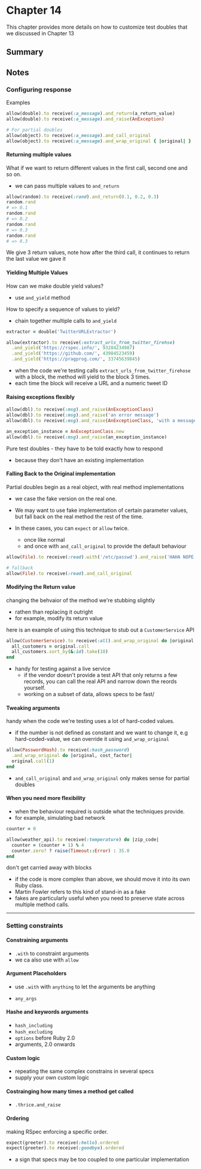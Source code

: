 # Chapter 14

This chapter provides more details on how to customize test doubles that we discussed in Chapter 13

## Summary

## Notes

### Configuring response 

Examples
```ruby
allow(double).to receive(:a_message).and_return(a_return_value)
allow(double).to receive(:a_message).and_raise(AnException)

# For partial doubles
allow(object).to receive(:a_message).and_call_original
allow(object).to receive(:a_message).and_wrap_original { |original| }
```

#### Returning multiple values

What if we want to return different values in the first call, second one and so on.
- we can pass multiple values to `and_return`

```ruby
allow(random).to receive(:rand).and_return(0.1, 0.2, 0.3)
random.rand
# => 0.1
random.rand
# => 0.2
random.rand
# => 0.3
random.rand
# => 0.3
```
We give 3 return values, note how after the third call, it continues to return the last value we gave it

#### Yielding Multiple Values

How can we make double yield values? 
- use `and_yield` method

How to specify a sequence of values to yield? 
- chain together multiple calls to `and_yield`

```ruby
extractor = double('TwitterURLExtractor')

allow(extractor).to receive(:extract_urls_from_twitter_firehse)
  .and_yield('https://rspec.info/', 93284234987)
  .and_yield('https://github.com/', 43984523459)
  .and_yield('https://pragprog.com/', 33745639845)
```

- when the code we're testing calls `extract_urls_from_twitter_firehose` with a block, the method will yield to the block 3 times. 
- each time the block will receive a URL and a numeric tweet ID 

#### Raising exceptions flexibly

```ruby
allow(dbl).to receive(:msg).and_raise(AnExceptionClass)
allow(dbl).to receive(:msg).and_raise('an error message')
allow(dbl).to receive(:msg).and_raise(AnExceptionClass, 'with a message')

an_exception_instance = AnExceptionClass.new
allow(dbl).to receive(:msg).and_raise(an_exception_instance)
```
Pure test doubles - they have to be told exactly how to respond
- because they don't have an existing implementation


#### Falling Back to the Original implementation

Partial doubles begin as a real object, with real method implementations
- we case the fake version on the real one.

- We may want to use fake implementation of certain parameter values, but fall back on the real method the rest of the time. 
- In these cases, you can `expect` or `allow` twice. 
  - once like normal
  - and once with `and_call_original` to provide the default behaviour

```ruby
allow(File).to receive(:read).with('/etc/passwd').and_raise('HAHA NOPE')

# fallback
allow(File).to receive(:read).and_call_original
```

#### Modifying the Return value

changing the behvaior of the method we're stubbing slightly
  - rathen than replacing it outright
  - for example, modify its return value

here is an example of using this technique to stub out a `CustomerService` API
```ruby
allow(CustomerService).to receive(:all).and_wrap_original do |original|
  all_customers = original.call
  all_customers.sort_by(&:id).take(10)
end
```

- handy for testing against a live service
  - if the vendor doesn't provide a test API that only returns a few records, you can call the real API and narrow down the reords yourself. 
  - working on a subset of data, allows specs to be fast/


#### Tweaking arguments

handy when the code we're testing uses a lot of hard-coded values. 
- if the number is not defined as constant and we want to change it, e.g hard-coded-value, we can override it using `and_wrap_original`

```ruby
allow(PasswordHash).to receive(:hash_password)
  .and_wrap_original do |original, cost_factor|
  original.call(1)
end
```

- `and_call_original` and `and_wrap_original` only makes sense for partial doubles

#### When you need more flexibility

- when the behaviour required is outside what the techniques provide. 
- for example, simulating bad network


```ruby
counter = 0

allow(weather_api).to receive(:temperature) do |zip_code|
  counter = (counter + 1) % 4
  counter.zero? ? raise(Timeout::Error) : 35.0
end
```

don't get carried away with blocks
- if the code is more complex than above, we should move it into its own Ruby class. 
- Martin Fowler refers to this kind of stand-in as a fake
- fakes are particularly useful when you need to preserve state across multiple method calls.


--- 

### Setting constraints

#### Constraining arguments

- `.with` to constraint arguments
- we ca also use with `allow`

#### Argument Placeholders

- use `.with` with `anything` to let the arguments be anything

- `any_args`

#### Hashe and keywords arguments

- `hash_including`
- `hash_excluding`
- `options` before Ruby 2.0
- arguments, 2.0 onwards

#### Custom logic

- repeating the same complex constrains in several specs
- supply your own custom logic


#### Costrainging how many times a method get called

- `.thrice.and_raise` 

#### Ordering

making RSpec enforcing a specific order. 

```ruby
expect(greeter).to receive(:hello).ordered
expect(greeter).to receive(:goodbye).ordered
```

- a sign that specs may be too coupled to one particular implementation


